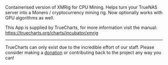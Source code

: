 Containerised version of XMRig for CPU Mining. Helps turn your TrueNAS server into a Monero / cryptocurrency mining rig. Now optionally works with GPU algorithms as well.

This App is supplied by TrueCharts, for more information visit the manual: https://truecharts.org/charts/incubator/xmrig

---

TrueCharts can only exist due to the incredible effort of our staff.
Please consider making a [donation](https://truecharts.org/docs/about/sponsor) or contributing back to the project any way you can!
